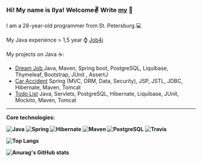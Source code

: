 ### Hi! My name is Ilya! Welcome:v: Write [my](https://t.me/Ilia_aQa) 📱 

I am a 28-year-old programmer from St. Petersburg.💻

My Java experience > 1,5 year ⌚  [Job4j](https://job4j.ru/)

 My projects on Java ☕:
 
 * [Dream Job ](https://github.com/ShaidurovIlia/job4j_dreamjob) Java, Maven, Spring boot, PostgreSQL, Liquibase, Thymeleaf, Bootstrap, JUnit , AssertJ
 * [Car Accident](https://github.com/ShaidurovIlia/accidents) Spring (MVC, ORM, Data, Security), JSP, JSTL, JDBC, Hibernate, Maven, Tomcat
 * [Todo List](https://github.com/ShaidurovIlia/job4j_todo_list) Java, Servlets, PostgreSQL, Hibernate, Liquibase, JUnit, Mockito, Maven, Tomcat 
 
 
 
----
<b>Core technologies:<b>
  
![Java](https://img.shields.io/badge/Java-%3E%3D8-orange)
  ![Spring](https://img.shields.io/badge/Spring-%3E%3D5.0-green)
  ![Hibernate](https://img.shields.io/badge/Hibernate-%3E%3D5.0-yellow)
  ![Maven](https://img.shields.io/badge/Maven-3-blue)
  ![PostgreSQL](https://img.shields.io/badge/PostgreSQL-%3E%3D10-lightgrey)
  ![Travis](https://img.shields.io/badge/Travis-CI-red)
  
  
  ![Top Langs](https://github-readme-stats.vercel.app/api/top-langs/?username=ShaidurovIlia&layout=compact)
  
  ![Anurag's GitHub stats](https://github-readme-stats.vercel.app/api?username=ShaidurovIlia&anuraghazra&show_icons=true&theme=tokyonight)

<!--
**ShaidurovIlia/ShaidurovIlia** is a ✨ _special_ ✨ repository because its `README.md` (this file) appears on your GitHub profile.

Here are some ideas to get you started:

- 🔭 I’m currently working on ...
- 🌱 I’m currently learning ...
- 👯 I’m looking to collaborate on ...
- 🤔 I’m looking for help with ...
- 💬 Ask me about ...
- 📫 How to reach me: ...
- 😄 Pronouns: ...
- ⚡ Fun fact: ...
-->
